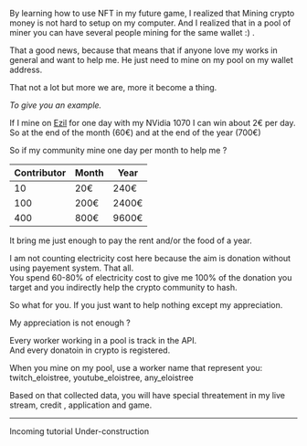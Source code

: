 By learning how to use NFT in my future game, I realized that Mining crypto money is not hard to setup on my computer.
And I realized that in a pool of miner you can have several people mining for the same wallet :) .

That a good news, because that means that if anyone love my works in general and want to help me. 
He just need to mine on my pool on my wallet address.

That not a lot but more we are, more it become a thing.

*To give you an example.*

If I mine on [Ezil](https://ezil.me/personal_stats?wallet=0x60F6A0Dc848eD1D0a27dE73630eFdF46A6a11039.zil1hk56lsyf3sevka356c9r0eyglf592nldc83zas&coin=eth) for one day with my NVidia 1070 I can win about 2€ per day.   
So at the end of the month (60€) and at the end of the year (700€)  

So if my community mine one day per month to help me ?   

Contributor | Month | Year
-|-|-
10 |  20€ | 240€
100 |  200€ | 2400€
400 |  800€ | 9600€
 
It bring me just enough to pay the rent and/or the food of a year.  

I am not counting electricity cost here because the aim is donation without using payement system. That all.  
You spend 60-80% of electricity cost to give me 100% of the donation you target and you indirectly help the crypto community to hash.  

So what for you. If you just want to help nothing except my appreciation.  

My appreciation is not enough ?  

Every worker working in a pool is track in the API.  
And every donatoin in crypto is registered.  

When you mine on my pool, use a worker name that represent you:  
twitch_eloistree, youtube_eloistree, any_eloistree  
  
Based on that collected data, you will have special threatement in my live stream, credit , application and game.


--------------------
Incoming tutorial
Under-construction
